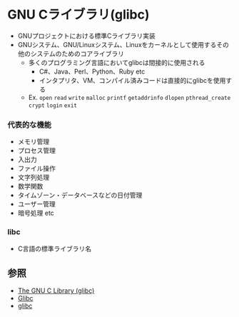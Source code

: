 # GNU Cライブラリ(glibc)
- GNUプロジェクトにおける標準Cライブラリ実装
- GNUシステム、GNU/Linuxシステム、Linuxをカーネルとして使用するその他のシステムのためのコアライブラリ
  - 多くのプログラミング言語においてglibcは間接的に使用される
    - C#、Java、Perl、Python、Ruby etc
    - インタプリタ、VM、コンパイル済みコードは直接的にglibcを使用する
  - Ex. `open` `read` `write` `malloc` `printf` `getaddrinfo` `dlopen` `pthread_create` `crypt` `login` `exit`

### 代表的な機能
- メモリ管理
- プロセス管理
- 入出力
- ファイル操作
- 文字列処理
- 数学関数
- タイムゾーン・データベースなどの日付管理
- ユーザー管理
- 暗号処理 etc

### libc
- C言語の標準ライブラリ名

## 参照
-  [The GNU C Library (glibc)](https://www.gnu.org/software/libc/)
- [Glibc](https://ossfinder.linuxfoundation.jp/glossary/glibc)
- [glibc](https://xtech.nikkei.com/it/article/Keyword/20070308/264222/)
